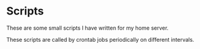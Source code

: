 # Scripts
These are some small scripts I have written for my home server.

These scripts are called by crontab jobs periodically on different intervals.
